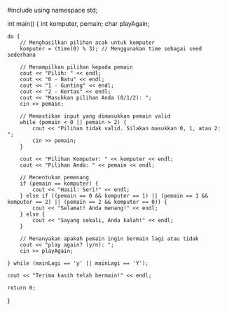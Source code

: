 #include <iostream>
using namespace std;

int main() {
    int komputer, pemain;
    char playAgain;

    do {
        // Menghasilkan pilihan acak untuk komputer
        komputer = (time(0) % 3); // Menggunakan time sebagai seed sederhana

        // Menampilkan pilihan kepada pemain
        cout << "Pilih: " << endl;
        cout << "0 - Batu" << endl;
        cout << "1 - Gunting" << endl;
        cout << "2 - Kertas" << endl;
        cout << "Masukkan pilihan Anda (0/1/2): ";
        cin >> pemain;

        // Memastikan input yang dimasukkan pemain valid
        while (pemain < 0 || pemain > 2) {
            cout << "Pilihan tidak valid. Silakan masukkan 0, 1, atau 2: ";
            cin >> pemain;
        }

        cout << "Pilihan Komputer: " << komputer << endl;
        cout << "Pilihan Anda: " << pemain << endl;

        // Menentukan pemenang
        if (pemain == komputer) {
            cout << "Hasil: Seri!" << endl;
        } else if ((pemain == 0 && komputer == 1) || (pemain == 1 && komputer == 2) || (pemain == 2 && komputer == 0)) {
            cout << "Selamat! Anda menang!" << endl;
        } else {
            cout << "Sayang sekali, Anda kalah!" << endl;
        }

        // Menanyakan apakah pemain ingin bermain lagi atau tidak
        cout << "play again? (y/n): ";
        cin >> playAgain;

    } while (mainLagi == 'y' || mainLagi == 'Y');

    cout << "Terima kasih telah bermain!" << endl;

    return 0;
}
